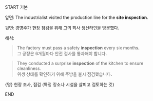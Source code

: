 START
기본

앞면:
The industrialist visited the production line for the **site inspection**. 


뒷면:
경영주가 현장 점검을 위해 그의 회사 생산라인을 방문했다.


해석:
> The factory must pass a safety **inspection** every six months.  
> 그 공장은 6개월마다 안전 검사를 통과해야 합니다.

> They conducted a surprise **inspection** of the kitchen to ensure cleanliness.  
> 위생 상태를 확인하기 위해 주방을 불시 점검했습니다.

{명} 현장 조사, 점검 (특정 장소나 시설을 살피고 검토하는 것)
<!--ID: 1743588005073-->
END